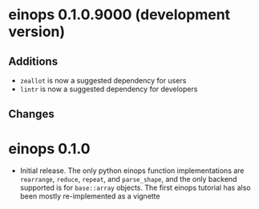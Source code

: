 # einops 0.1.0.9000 (development version)

## Additions

- `zeallot` is now a suggested dependency for users
- `lintr` is now a suggested dependency for developers

## Changes

# einops 0.1.0

- Initial release. The only python einops function implementations are `rearrange`, `reduce`, `repeat`, and `parse_shape`, and the only backend supported is for `base::array` objects. The first einops tutorial has also been mostly re-implemented as a vignette
